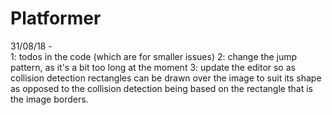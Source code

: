 # Platformer

31/08/18 -  
1: todos in the code (which are for smaller issues) 
2: change the jump pattern, as it's a bit too long at the moment 
3: update the editor so as collision detection rectangles can be drawn over the image to suit its shape as opposed to the collision detection being based on the rectangle that is the image borders.
